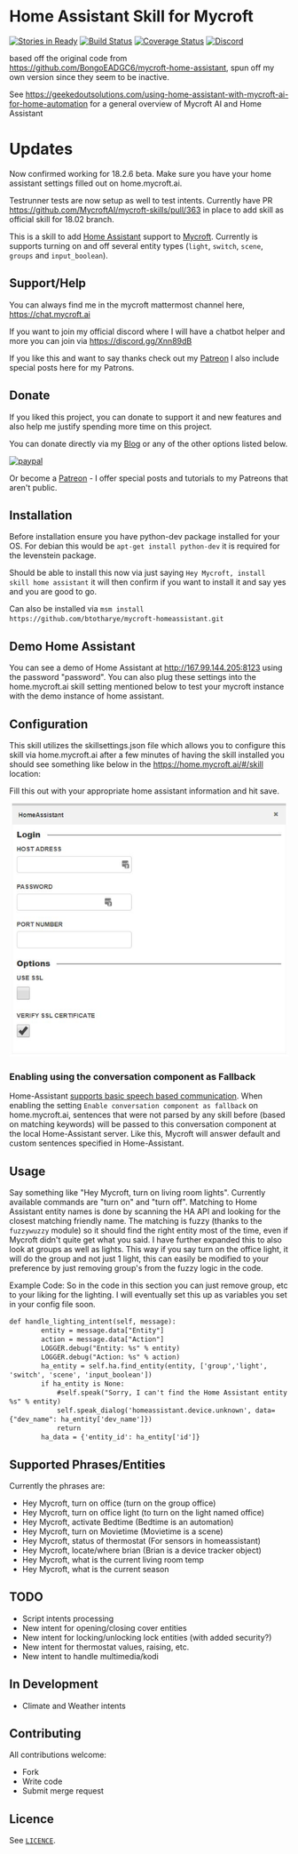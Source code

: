 # Home Assistant Skill for Mycroft

[![Stories in Ready](https://badge.waffle.io/btotharye/mycroft-homeassistant.svg?label=ready&title=Ready)](http://waffle.io/btotharye/mycroft-homeassistant) 
[![Build Status](https://travis-ci.org/btotharye/mycroft-homeassistant.svg?branch=master)](https://travis-ci.org/btotharye/mycroft-homeassistant)
[![Coverage Status](https://coveralls.io/repos/github/btotharye/mycroft-homeassistant/badge.svg?branch=master)](https://coveralls.io/github/btotharye/mycroft-homeassistant?branch=master)
[![Discord](https://img.shields.io/discord/348442860510642176.svg)](https://discord.gg/Xnn89dB)



based off the original code from https://github.com/BongoEADGC6/mycroft-home-assistant, spun off my own version since they seem to be inactive.

See https://geekedoutsolutions.com/using-home-assistant-with-mycroft-ai-for-home-automation for a general overview of Mycroft AI and Home Assistant

# Updates
Now confirmed working for 18.2.6 beta.  Make sure you have your home assistant settings filled out on home.mycroft.ai.

Testrunner tests are now setup as well to test intents.  Currently have PR https://github.com/MycroftAI/mycroft-skills/pull/363 in place to add skill as official skill for 18.02 branch.


This is a skill to add [Home Assistant](https://home-assistant.io) support to
[Mycroft](https://mycroft.ai). Currently is supports turning on and off several
entity types (`light`, `switch`, `scene`, `groups` and `input_boolean`).

## Support/Help
You can always find me in the mycroft mattermost channel here, https://chat.mycroft.ai

If you want to join my official discord where I will have a chatbot helper and more you can join via https://discord.gg/Xnn89dB

If you like this and want to say thanks check out my [Patreon](https://www.patreon.com/Geekedoutsol) I also include special posts here for my Patrons.

## Donate

If you liked this project, you can donate to support it and new features and also help me justify spending more time on this project.

You can donate directly via my [Blog](https://geekedoutsolutions.com/donations/geeked-out-donation) or any of the other options listed below.

[![paypal](https://www.paypalobjects.com/en_US/i/btn/btn_donateCC_LG.gif)](https://www.paypal.com/cgi-bin/webscr?cmd=_donations&business=brianhh1230%40gmail%2ecom&lc=US&item_name=Geeked%20Out%20Solutions&no_note=0&cn=Add%20special%20instructions%20to%20the%20seller%3a&no_shipping=1&currency_code=USD&bn=PP%2dDonationsBF%3abtn_donateCC_LG%2egif%3aNonHosted)

Or become a [Patreon](https://www.patreon.com/Geekedoutsol) - I offer special posts and tutorials to my Patreons that aren't public.

## Installation
Before installation ensure you have python-dev package installed for your OS.  For debian this would be `apt-get install python-dev` it is required for the levenstein package.


Should be able to install this now via just saying `Hey Mycroft, install skill home assistant` it will then confirm if you want to install it and say yes and you are good to go.

Can also be installed via `msm install https://github.com/btotharye/mycroft-homeassistant.git`


## Demo Home Assistant
You can see a demo of Home Assistant at http://167.99.144.205:8123 using the password "password".  You can also plug these settings into the home.mycroft.ai skill setting mentioned below to test your mycroft instance with the demo instance of home assistant.

## Configuration
This skill utilizes the skillsettings.json file which allows you to configure this skill via home.mycroft.ai after a few minutes of having the skill installed you should see something like below in the https://home.mycroft.ai/#/skill location:

Fill this out with your appropriate home assistant information and hit save.

![Screenshot](screenshot.JPG?raw=true)

###  Enabling using the conversation component as Fallback

Home-Assistant [supports basic speech based communication](https://www.home-assistant.io/components/conversation/).
When enabling the setting `Enable conversation component as fallback` on home.mycroft.ai, sentences that were not parsed
by any skill before (based on matching keywords) will be passed to this conversation component at the local Home-Assistant server.
Like this, Mycroft will answer default and custom sentences specified in Home-Assistant.

## Usage

Say something like "Hey Mycroft, turn on living room lights". Currently available commands
are "turn on" and "turn off". Matching to Home Assistant entity names is done by scanning
the HA API and looking for the closest matching friendly name. The matching is fuzzy (thanks
to the `fuzzywuzzy` module) so it should find the right entity most of the time, even if Mycroft
didn't quite get what you said.  I have further expanded this to also look at groups as well as lights.  This way if you say turn on the office light, it will do the group and not just 1 light, this can easily be modified to your preference by just removing group's from the fuzzy logic in the code.


Example Code:
So in the code in this section you can just remove group, etc to your liking for the lighting.  I will eventually set this up as variables you set in your config file soon.

```
def handle_lighting_intent(self, message):
        entity = message.data["Entity"]
        action = message.data["Action"]
        LOGGER.debug("Entity: %s" % entity)
        LOGGER.debug("Action: %s" % action)
        ha_entity = self.ha.find_entity(entity, ['group','light', 'switch', 'scene', 'input_boolean'])
        if ha_entity is None:
            #self.speak("Sorry, I can't find the Home Assistant entity %s" % entity)
            self.speak_dialog('homeassistant.device.unknown', data={"dev_name": ha_entity['dev_name']})
            return
        ha_data = {'entity_id': ha_entity['id']}
```


## Supported Phrases/Entities
Currently the phrases are:
* Hey Mycroft, turn on office (turn on the group office)
* Hey Mycroft, turn on office light (to turn on the light named office)
* Hey Mycroft, activate Bedtime (Bedtime is an automation)
* Hey Mycroft, turn on Movietime (Movietime is a scene)
* Hey Mycroft, status of thermostat (For sensors in homeassistant)
* Hey Mycroft, locate/where brian (Brian is a device tracker object)
* Hey Mycroft, what is the current living room temp
* Hey Mycroft, what is the current season



## TODO
 * Script intents processing
 * New intent for opening/closing cover entities
 * New intent for locking/unlocking lock entities (with added security?)
 * New intent for thermostat values, raising, etc.
 * New intent to handle multimedia/kodi

## In Development
* Climate and Weather intents

## Contributing

All contributions welcome:

 * Fork
 * Write code
 * Submit merge request

## Licence

See [`LICENCE`](https://gitlab.com/robconnolly/mycroft-home-assistant/blob/master/LICENSE).
